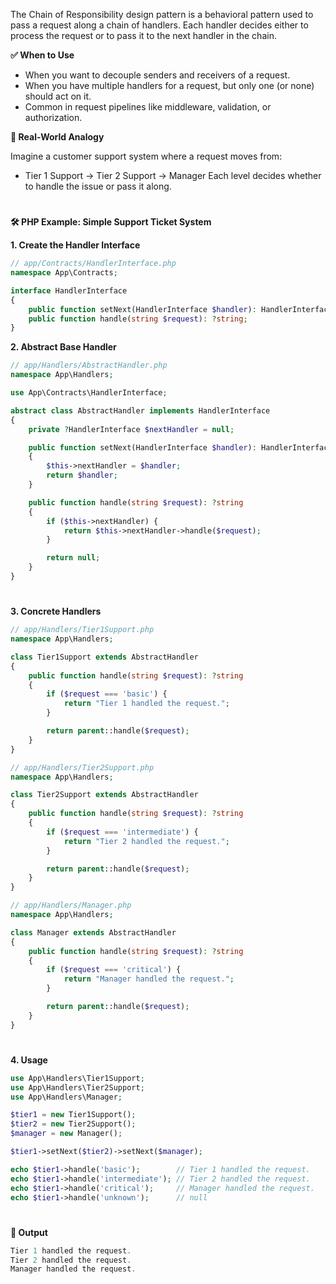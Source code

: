The Chain of Responsibility design pattern is a behavioral pattern used to pass a request along a chain of handlers. Each handler decides either to process the request or to pass it to the next handler in the chain.

**✅ When to Use**

- When you want to decouple senders and receivers of a request.
- When you have multiple handlers for a request, but only one (or none) should act on it.
- Common in request pipelines like middleware, validation, or authorization.


**🧱 Real-World Analogy**

Imagine a customer support system where a request moves from:

- Tier 1 Support → Tier 2 Support → Manager
  Each level decides whether to handle the issue or pass it along.

#

**🛠️ PHP Example: Simple Support Ticket System**

**1. Create the Handler Interface**

```php
// app/Contracts/HandlerInterface.php
namespace App\Contracts;

interface HandlerInterface
{
    public function setNext(HandlerInterface $handler): HandlerInterface;
    public function handle(string $request): ?string;
}
```

**2. Abstract Base Handler**

```php
// app/Handlers/AbstractHandler.php
namespace App\Handlers;

use App\Contracts\HandlerInterface;

abstract class AbstractHandler implements HandlerInterface
{
    private ?HandlerInterface $nextHandler = null;

    public function setNext(HandlerInterface $handler): HandlerInterface
    {
        $this->nextHandler = $handler;
        return $handler;
    }

    public function handle(string $request): ?string
    {
        if ($this->nextHandler) {
            return $this->nextHandler->handle($request);
        }

        return null;
    }
}

```

#

**3. Concrete Handlers**

```php
// app/Handlers/Tier1Support.php
namespace App\Handlers;

class Tier1Support extends AbstractHandler
{
    public function handle(string $request): ?string
    {
        if ($request === 'basic') {
            return "Tier 1 handled the request.";
        }

        return parent::handle($request);
    }
}

```
```php
// app/Handlers/Tier2Support.php
namespace App\Handlers;

class Tier2Support extends AbstractHandler
{
    public function handle(string $request): ?string
    {
        if ($request === 'intermediate') {
            return "Tier 2 handled the request.";
        }

        return parent::handle($request);
    }
}

```
```php
// app/Handlers/Manager.php
namespace App\Handlers;

class Manager extends AbstractHandler
{
    public function handle(string $request): ?string
    {
        if ($request === 'critical') {
            return "Manager handled the request.";
        }

        return parent::handle($request);
    }
}

```

#

**4. Usage**

```php
use App\Handlers\Tier1Support;
use App\Handlers\Tier2Support;
use App\Handlers\Manager;

$tier1 = new Tier1Support();
$tier2 = new Tier2Support();
$manager = new Manager();

$tier1->setNext($tier2)->setNext($manager);

echo $tier1->handle('basic');        // Tier 1 handled the request.
echo $tier1->handle('intermediate'); // Tier 2 handled the request.
echo $tier1->handle('critical');     // Manager handled the request.
echo $tier1->handle('unknown');      // null

```

#

**🧾 Output**
```php
Tier 1 handled the request.
Tier 2 handled the request.
Manager handled the request.

```





